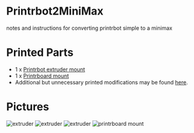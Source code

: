 # Printrbot2MiniMax
notes and instructions for converting printrbot simple to a minimax

# Printed Parts
* 1 x [Printrbot extruder mount](https://www.youmagine.com/designs/printrbot-extruder-mount-for-mtw-minimax)
* 1 x [Printrboard mount](https://www.youmagine.com/designs/printrboard-mount-for-extrusion)
* Additional but unnecessary printed modifications may be found [here](https://github.com/quillford/3D-Modeling/tree/master/Printer%20Mods/MiniMax).

# Pictures
![extruder](https://github.com/quillford/Printrbot2MiniMax/blob/master/pictures/IMG_7681.JPG)
![extruder](https://github.com/quillford/Printrbot2MiniMax/blob/master/pictures/IMG_7683.JPG)
![extruder](https://github.com/quillford/Printrbot2MiniMax/blob/master/pictures/IMG_7685.JPG)
![printrboard mount](https://github.com/quillford/Printrbot2MiniMax/blob/master/pictures/IMG_7680.JPG)